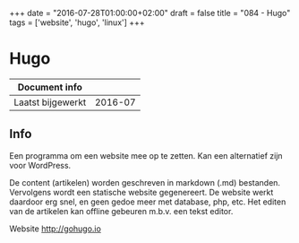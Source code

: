 +++
date = "2016-07-28T01:00:00+02:00"
draft = false
title = "084 - Hugo"
tags = ['website', 'hugo', 'linux']
+++

# Hugo


| Document info       |                   |
|---------------------|-------------------|
| Laatst bijgewerkt   | 2016-07           |


## Info
Een programma om een website mee op te zetten. Kan een alternatief zijn voor WordPress.

De content (artikelen) worden geschreven in markdown (.md) bestanden. 
Vervolgens wordt een statische website gegenereert.
De website werkt daardoor erg snel, en geen gedoe meer met database, php, etc. 
Het editen van de artikelen kan offline gebeuren m.b.v. een tekst editor.


Website
http://gohugo.io


